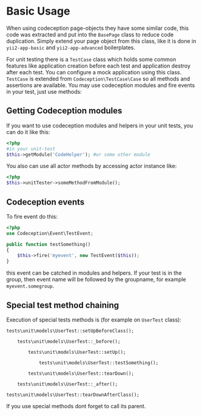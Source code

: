 Basic Usage
===========

When using codeception page-objects they have some similar code, this code was extracted and put into the `BasePage`
class to reduce code duplication. Simply extend your page object from this class, like it is done in `yii2-app-basic` and
`yii2-app-advanced` boilerplates.

For unit testing there is a `TestCase` class which holds some common features like application creation before each test
and application destroy after each test. You can configure a mock application using this class.
`TestCase` is extended from `Codeception\TestCase\Case` so all methods and assertions are available.
You may use codeception modules and fire events in your test, just use methods:

Getting Codeception modules
---------------------------

If you want to use codeception modules and helpers in your unit tests, you can do it like this:

```php
<?php
#in your unit-test
$this->getModule('CodeHelper'); #or some other module
```

You also can use all actor methods by accessing actor instance like:

```php
<?php
$this->unitTester->someMethodFromModule();
```
Codeception events
------------------

To fire event do this:

```php
<?php
use Codeception\Event\TestEvent;

public function testSomething()
{
    $this->fire('myevent', new TestEvent($this));
}
```
this event can be catched in modules and helpers. If your test is in the group, then event name will be followed by the groupname, 
for example ```myevent.somegroup```.


Special test method chaining
----------------------------

Execution of special tests methods is (for example on ```UserTest``` class):

```
tests\unit\models\UserTest::setUpBeforeClass();

    tests\unit\models\UserTest::_before();

        tests\unit\models\UserTest::setUp();

            tests\unit\models\UserTest::testSomething();

        tests\unit\models\UserTest::tearDown();

    tests\unit\models\UserTest::_after();

tests\unit\models\UserTest::tearDownAfterClass();
```

If you use special methods dont forget to call its parent.
